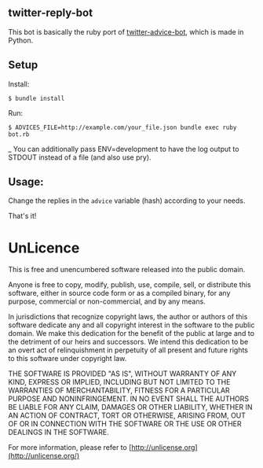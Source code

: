 twitter-reply-bot
--

This bot is basically the ruby port of [twitter-advice-bot](https://github.com/jonjanego/Twitter-Advice-Bot/blob/master/advice_bot.py), which is made in Python.

## Setup

Install:

`$ bundle install`

Run: 

`$ ADVICES_FILE=http://example.com/your_file.json bundle exec ruby bot.rb`

_ You can additionally pass ENV=development to have the log output to STDOUT instead of a file (and also use pry).

## Usage:

Change the replies in the `advice` variable (hash) according to your needs.

That's it!


# UnLicence

This is free and unencumbered software released into the public domain.

Anyone is free to copy, modify, publish, use, compile, sell, or
distribute this software, either in source code form or as a compiled
binary, for any purpose, commercial or non-commercial, and by any
means.

In jurisdictions that recognize copyright laws, the author or authors
of this software dedicate any and all copyright interest in the
software to the public domain. We make this dedication for the benefit
of the public at large and to the detriment of our heirs and
successors. We intend this dedication to be an overt act of
relinquishment in perpetuity of all present and future rights to this
software under copyright law.

THE SOFTWARE IS PROVIDED "AS IS", WITHOUT WARRANTY OF ANY KIND,
EXPRESS OR IMPLIED, INCLUDING BUT NOT LIMITED TO THE WARRANTIES OF
MERCHANTABILITY, FITNESS FOR A PARTICULAR PURPOSE AND NONINFRINGEMENT.
IN NO EVENT SHALL THE AUTHORS BE LIABLE FOR ANY CLAIM, DAMAGES OR
OTHER LIABILITY, WHETHER IN AN ACTION OF CONTRACT, TORT OR OTHERWISE,
ARISING FROM, OUT OF OR IN CONNECTION WITH THE SOFTWARE OR THE USE OR
OTHER DEALINGS IN THE SOFTWARE.

For more information, please refer to [http://unlicense.org](http://unlicense.org/)
